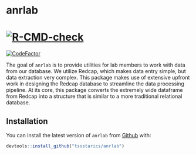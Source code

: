 
# anrlab

<!-- badges: start -->
[![R-CMD-check](https://github.com/tsostarics/anrlab/workflows/R-CMD-check/badge.svg)](https://github.com/tsostarics/anrlab/actions)
=======
[![CodeFactor](https://www.codefactor.io/repository/github/tsostarics/anrlab/badge/master)](https://www.codefactor.io/repository/github/tsostarics/anrlab/overview/master)
<!-- badges: end -->

The goal of `anrlab` is to provide utilities for lab members to work with data 
from our database. We utilize Redcap, which makes data entry simple, but data 
extraction very complex. This package makes use of extensive upfront work in
designing the Redcap database to streamline the data processing pipeline. At its
core, this package converts the extremely wide dataframe from Redcap into a
structure that is similar to a more traditional relational database.

## Installation

You can install the latest version of `anrlab` from [Github](https://github.com/tsostarics/anrlab) with:

``` r
devtools::install_github("tsostarics/anrlab")
```


